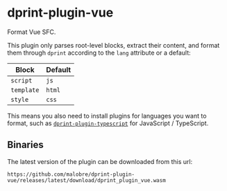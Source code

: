 # dprint-plugin-vue

Format Vue SFC.

This plugin only parses root-level blocks, extract their content, and format
them through `dprint` according to the `lang` attribute or a default:

| Block      | Default |
| ---------- | ------- |
| `script`   | `js`    |
| `template` | `html`  |
| `style`    | `css`   |

This means you also need to install plugins for languages you want to format,
such as
[`dprint-plugin-typescript`](https://github.com/dprint/dprint-plugin-typescript)
for JavaScript / TypeScript.

## Binaries

The latest version of the plugin can be downloaded from this url:
```
https://github.com/malobre/dprint-plugin-vue/releases/latest/download/dprint_plugin_vue.wasm
```
